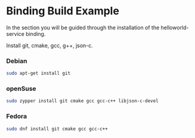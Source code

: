 # Binding Build Example
In the section you will be guided through the installation of the helloworld-service binding.


Install git, cmake, gcc, g++, json-c.
### Debian
```bash
sudo apt-get install git
```

### openSuse
```bash
sudo zypper install git cmake gcc gcc-c++ libjson-c-devel
```

### Fedora
```bash
sudo dnf install git cmake gcc gcc-c++
```

##

##
